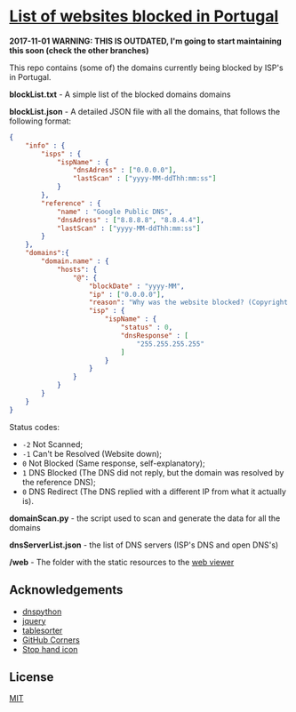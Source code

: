 # [List of websites blocked in Portugal][1]

**2017-11-01 WARNING: THIS IS OUTDATED, I'm going to start maintaining this soon (check the other branches)**

This repo contains (some of) the domains currently being blocked by ISP's in Portugal.

**blockList.txt** - A simple list of the blocked domains domains

**blockList.json** - A detailed JSON file with all the domains, that follows the following format:
```JSON
{
	"info" : {
		"isps" : {
			"ispName" : {
				"dnsAdress" : ["0.0.0.0"],
				"lastScan" : ["yyyy-MM-ddThh:mm:ss"]
			}
		},
		"reference" : {
			"name" : "Google Public DNS",
			"dnsAdress" : ["8.8.8.8", "8.8.4.4"],
			"lastScan" : ["yyyy-MM-ddThh:mm:ss"]
		}
	},
	"domains":{
		"domain.name" : {
			"hosts": {
				"@": {
					"blockDate" : "yyyy-MM",
					"ip" : ["0.0.0.0"],
					"reason": "Why was the website blocked? (Copyright | Gambling | 'Mistake' | Unknown)",
					"isp" : {
						"ispName" : {
							"status" : 0,
							"dnsResponse" : [
								"255.255.255.255"
							]
						}
					}
				}
			}
		}
	}
}
```

Status codes:
* `-2` Not Scanned;
* `-1` Can't be Resolved (Website down);
* `0` Not Blocked (Same response, self-explanatory);
* `1` DNS Blocked (The DNS did not reply, but the domain was resolved by the reference DNS);
* `0` DNS Redirect (The DNS replied with a different IP from what it actually is).


**domainScan.py** - the script used to scan and generate the data for all the domains

**dnsServerList.json** - the list of DNS servers (ISP's DNS and open DNS's)

**/web** - The folder with the static resources to the [web viewer][1]

## Acknowledgements

- [dnspython](https://github.com/rthalley/dnspython)
- [jquery](https://jquery.com/)
- [tablesorter](https://github.com/christianbach/tablesorter)
- [GitHub Corners](https://github.com/tholman/github-corners)
- [Stop hand icon](https://en.wikipedia.org/wiki/File:Stop_hand.svg)


## License

[MIT](LICENSE)

[1]: <https://tofran.github.io/PortugalWebBlocking/>
